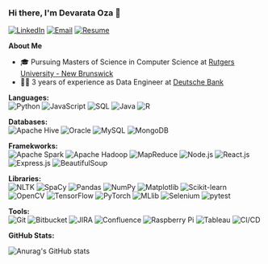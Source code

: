 ### Hi there, I'm Devarata Oza 👋


[![LinkedIn](https://img.shields.io/badge/LinkedIn--_.svg?style=social&logo=linkedin&link=https://www.linkedin.com/in/devarata/)](https://www.linkedin.com/in/devarata/)
[![Email](https://img.shields.io/badge/Email--_.svg?style=social&logo=gmail&link=mailto:do309@rutgers.edu)](mailto:do309@rutgers.edu)
[![Resume](https://img.shields.io/badge/Resume-Download-blue)](https://github.com/devarata/devarata/blob/main/Devarata%20Resume%202023.pdf)


**About Me**
- 🎓 Pursuing Masters of Science in Computer Science at [Rutgers University - New Brunswick](https://www.rutgers.edu/)
- 🧑‍💻 3 years of experience as Data Engineer at [Deutsche Bank](https://country.db.com/usa/?language_id=1&kid=usa.redirect-en.shortcut)

**Languages:**<br>
![Python](https://img.shields.io/badge/-Python-3776AB?logo=python&logoColor=white&style=flat-square)
![JavaScript](https://img.shields.io/badge/-JavaScript-F7DF1E?logo=javascript&logoColor=white&style=flat-square)
![SQL](https://img.shields.io/badge/-SQL-4479A1?logo=postgresql&logoColor=white&style=flat-square)
![Java](https://img.shields.io/badge/-Java-007396?logo=java&logoColor=white&style=flat-square)
![R](https://img.shields.io/badge/-R-Color?style=flat-square&logo=r&logoColor=white)

**Databases:**<br>
![Apache Hive](https://img.shields.io/badge/-Apache%20Hive-FDEE21?style=flat-square&logo=apachehive&logoColor=black)
![Oracle](https://img.shields.io/badge/-Oracle-F80000?style=flat-square&logo=oracle&logoColor=white)
![MySQL](https://img.shields.io/badge/-MySQL-4479A1?style=flat-square&logo=mysql&logoColor=white)
![MongoDB](https://img.shields.io/badge/-MongoDB-47A248?style=flat-square&logo=mongodb&logoColor=white)

**Framekworks:**<br>
![Apache Spark](https://img.shields.io/badge/-Apache%20Spark-E25A1C?style=flat-square&logo=apache-spark&logoColor=white)
![Apache Hadoop](https://img.shields.io/badge/-Apache%20Hadoop-FF7F17?style=flat-square&logo=apache-hadoop&logoColor=white)
![MapReduce](https://img.shields.io/badge/-MapReduce-FF7F17?style=flat-square&logo=apache&logoColor=white)
![Node.js](https://img.shields.io/badge/-Node.js-339933?style=flat-square&logo=node.js&logoColor=white)
![React.js](https://img.shields.io/badge/-React.js-61DAFB?style=flat-square&logo=react&logoColor=black)
![Express.js](https://img.shields.io/badge/-Express.js-000000?style=flat-square&logo=express&logoColor=white)
![BeautifulSoup](https://img.shields.io/badge/-BeautifulSoup-FFD43B?style=flat-square&logo=python&logoColor=white)

**Libraries:**<br>
![NLTK](https://img.shields.io/badge/-NLTK-3C873A?style=flat-square&logo=nltk&logoColor=white)
![SpaCy](https://img.shields.io/badge/-spaCy-09A3D5?style=flat-square&logo=spacy&logoColor=white)
![Pandas](https://img.shields.io/badge/-Pandas-150458?style=flat-square&logo=pandas&logoColor=white)
![NumPy](https://img.shields.io/badge/-NumPy-013243?style=flat-square&logo=numpy&logoColor=white)
![Matplotlib](https://img.shields.io/badge/-Matplotlib-11557C?style=flat-square&logo=python&logoColor=white)
![Scikit-learn](https://img.shields.io/badge/-scikit--learn-F7931E?style=flat-square&logo=scikit-learn&logoColor=white)
![OpenCV](https://img.shields.io/badge/-OpenCV-5C3EE8?style=flat-square&logo=opencv&logoColor=white)
![TensorFlow](https://img.shields.io/badge/-TensorFlow-FF6F00?style=flat-square&logo=tensorflow&logoColor=white)
![PyTorch](https://img.shields.io/badge/-PyTorch-EE4C2C?style=flat-square&logo=pytorch&logoColor=white)
![MLlib](https://img.shields.io/badge/-MLlib-E25A1C?style=flat-square&logo=apache-spark&logoColor=white)
![Selenium](https://img.shields.io/badge/-Selenium-43B02A?style=flat-square&logo=selenium&logoColor=white)
![pytest](https://img.shields.io/badge/-pytest-0A9EDC?style=flat-square&logo=python&logoColor=white)

**Tools:**<br>
![Git](https://img.shields.io/badge/-Git-F05032?style=flat-square&logo=git&logoColor=white)
![Bitbucket](https://img.shields.io/badge/-Bitbucket-0052CC?style=flat-square&logo=bitbucket&logoColor=white)
![JIRA](https://img.shields.io/badge/-JIRA-0052CC?style=flat-square&logo=jira&logoColor=white)
![Confluence](https://img.shields.io/badge/-Confluence-172B4D?style=flat-square&logo=confluence&logoColor=white)
![Raspberry Pi](https://img.shields.io/badge/-Raspberry%20Pi-C51A4A?style=flat-square&logo=raspberry-pi&logoColor=white)
![Tableau](https://img.shields.io/badge/-Tableau-E97627?style=flat-square&logo=tableau&logoColor=white)
![CI/CD](https://img.shields.io/badge/-CI%2FCD-4DC71F?style=flat-square&logo=jenkins&logoColor=white)

**GitHub Stats:**<br>

![Anurag's GitHub stats](https://github-readme-stats.vercel.app/api?username=devarata&show_icons=true&theme=onedark)












<!--
**devarata/devarata** is a ✨ _special_ ✨ repository because its `README.md` (this file) appears on your GitHub profile.

Here are some ideas to get you started:

- 🔭 I’m currently working on ...
- 🌱 I’m currently learning ...
- 👯 I’m looking to collaborate on ...
- 🤔 I’m looking for help with ...
- 💬 Ask me about ...
- 📫 How to reach me: ...
- 😄 Pronouns: ...
- ⚡ Fun fact: ...
-->
